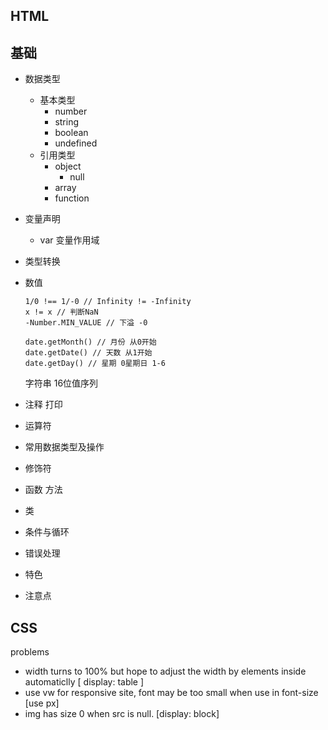 ## HTML

## 基础

- 数据类型
  - 基本类型
    - number
    - string
    - boolean
    - undefined
  - 引用类型
    - object
      - null
    - array
    - function
  
- 变量声明
  
  - var 变量作用域
  
- 类型转换

- 数值

  ```
  1/0 !== 1/-0 // Infinity != -Infinity
  x != x // 判断NaN
  -Number.MIN_VALUE // 下溢 -0
  
  ```

  

  ```
  date.getMonth() // 月份 从0开始
  date.getDate() // 天数 从1开始
  date.getDay() // 星期 0星期日 1-6
  ```

  字符串 16位值序列

  

  

  

  

  

- 注释 打印

- 运算符

- 常用数据类型及操作

- 修饰符

- 函数 方法

- 类

- 条件与循环

- 错误处理

- 特色

- 注意点





## CSS











problems

- width turns to 100% but hope to adjust the width by elements inside automaticlly [ display: table ]
- use vw for responsive site, font may be too small when use in font-size [use px]
- img has size 0 when src is null. [display: block]

